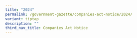 ```yaml
---
title: "2024"
permalink: /government-gazette/companies-act-notice/2024/
variant: tiptap
description: ""
third_nav_title: Companies Act Notice
---
```

